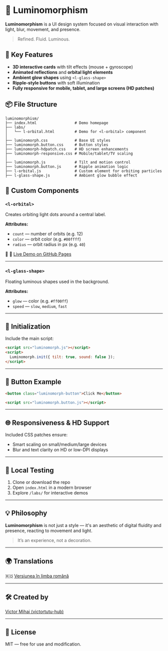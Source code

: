# 🌟 Luminomorphism

**Luminomorphism** is a UI design system focused on visual interaction with light, blur, movement, and presence.

> Refined. Fluid. Luminous.

## 🔮 Key Features

- **3D interactive cards** with tilt effects (mouse + gyroscope)
- **Animated reflections** and **orbital light elements**
- **Ambient glow shapes** using `<l-glass-shape>`
- **Ripple-style buttons** with soft illumination
- **Fully responsive for mobile, tablet, and large screens (HD patches)**

## 📦 File Structure

```
luminomorphism/
├── index.html                 # Demo homepage
├── labs/
│   └── l-orbital.html         # Demo for <l-orbital> component
│
├── luminomorph.css            # Base UI styles
├── luminomorph.button.css     # Button styles
├── luminomorph-hdpatch.css    # HD screen enhancements
├── luminomorph-responsive.css # Mobile/tablet/TV scaling
│
├── luminomorph.js             # Tilt and motion control
├── luminomorph.button.js      # Ripple animation logic
├── l-orbital.js               # Custom element for orbiting particles
├── l-glass-shape.js           # Ambient glow bubble effect
```

## 🧪 Custom Components

### `<l-orbital>`
Creates orbiting light dots around a central label.

**Attributes:**
- `count` — number of orbits (e.g. 12)
- `color` — orbit color (e.g. `#00ffff`)
- `radius` — orbit radius in px (e.g. `40`)

🔗 🔗 [Live Demo on GitHub Pages](https://victortutu-hub.github.io/luminomorphism/labs/l-orbital.html)

---

### `<l-glass-shape>`
Floating luminous shapes used in the background.

**Attributes:**
- `glow` — color (e.g. `#ff00ff`)
- `speed` — `slow`, `medium`, `fast`

---

## 🧠 Initialization

Include the main script:

```html
<script src="luminomorph.js"></script>
<script>
  Luminomorph.init({ tilt: true, sound: false });
</script>
```

---

## 🧰 Button Example

```html
<button class="luminomorph-button">Click Me</button>
```

```html
<script src="luminomorph.button.js"></script>
```

---

## 🌐 Responsiveness & HD Support

Included CSS patches ensure:
- Smart scaling on small/medium/large devices
- Blur and text clarity on HD or low-DPI displays

---

## 🧪 Local Testing

1. Clone or download the repo
2. Open `index.html` in a modern browser
3. Explore `/labs/` for interactive demos

---

## 💡 Philosophy

**Luminomorphism** is not just a style — it's an aesthetic of digital fluidity and presence, reacting to movement and light.

> It’s an experience, not a decoration.

---

## 🌍 Translations

🇷🇴 [Versiunea în limba română](./README.RO.md)

---

## 🛠 Created by

[Victor Mihai (victortutu-hub)](https://github.com/victortutu-hub)

---

## 📄 License

MIT — free for use and modification.
